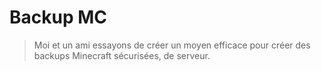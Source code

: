 # Backup MC

> Moi et un ami essayons de créer
> un moyen efficace pour créer des 
> backups Minecraft sécurisées, 
> de serveur.
